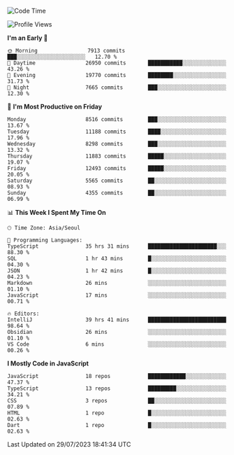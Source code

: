 <!--START_SECTION:waka-->
![Code Time](http://img.shields.io/badge/Code%20Time-5%2C263%20hrs%2028%20mins-blue)

![Profile Views](http://img.shields.io/badge/Profile%20Views-0-blue)

**I'm an Early 🐤** 

```text
🌞 Morning                7913 commits        ███░░░░░░░░░░░░░░░░░░░░░░   12.70 % 
🌆 Daytime                26950 commits       ███████████░░░░░░░░░░░░░░   43.26 % 
🌃 Evening                19770 commits       ████████░░░░░░░░░░░░░░░░░   31.73 % 
🌙 Night                  7665 commits        ███░░░░░░░░░░░░░░░░░░░░░░   12.30 % 
```
📅 **I'm Most Productive on Friday** 

```text
Monday                   8516 commits        ███░░░░░░░░░░░░░░░░░░░░░░   13.67 % 
Tuesday                  11188 commits       ████░░░░░░░░░░░░░░░░░░░░░   17.96 % 
Wednesday                8298 commits        ███░░░░░░░░░░░░░░░░░░░░░░   13.32 % 
Thursday                 11883 commits       █████░░░░░░░░░░░░░░░░░░░░   19.07 % 
Friday                   12493 commits       █████░░░░░░░░░░░░░░░░░░░░   20.05 % 
Saturday                 5565 commits        ██░░░░░░░░░░░░░░░░░░░░░░░   08.93 % 
Sunday                   4355 commits        ██░░░░░░░░░░░░░░░░░░░░░░░   06.99 % 
```


📊 **This Week I Spent My Time On** 

```text
🕑︎ Time Zone: Asia/Seoul

💬 Programming Languages: 
TypeScript               35 hrs 31 mins      ██████████████████████░░░   88.30 % 
SQL                      1 hr 43 mins        █░░░░░░░░░░░░░░░░░░░░░░░░   04.30 % 
JSON                     1 hr 42 mins        █░░░░░░░░░░░░░░░░░░░░░░░░   04.23 % 
Markdown                 26 mins             ░░░░░░░░░░░░░░░░░░░░░░░░░   01.10 % 
JavaScript               17 mins             ░░░░░░░░░░░░░░░░░░░░░░░░░   00.71 % 

🔥 Editors: 
IntelliJ                 39 hrs 41 mins      █████████████████████████   98.64 % 
Obsidian                 26 mins             ░░░░░░░░░░░░░░░░░░░░░░░░░   01.10 % 
VS Code                  6 mins              ░░░░░░░░░░░░░░░░░░░░░░░░░   00.26 % 
```

**I Mostly Code in JavaScript** 

```text
JavaScript               18 repos            ████████████░░░░░░░░░░░░░   47.37 % 
TypeScript               13 repos            █████████░░░░░░░░░░░░░░░░   34.21 % 
CSS                      3 repos             ██░░░░░░░░░░░░░░░░░░░░░░░   07.89 % 
HTML                     1 repo              █░░░░░░░░░░░░░░░░░░░░░░░░   02.63 % 
Dart                     1 repo              █░░░░░░░░░░░░░░░░░░░░░░░░   02.63 % 
```




 Last Updated on 29/07/2023 18:41:34 UTC
<!--END_SECTION:waka-->
